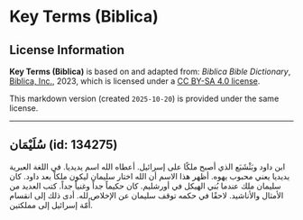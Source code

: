 # Key Terms (Biblica)

## License Information

**Key Terms (Biblica)** is based on and adapted from: _Biblica Bible Dictionary_, [Biblica, Inc.](https://www.biblica.com/), 2023, which is licensed under a [CC BY-SA 4.0 license](https://creativecommons.org/licenses/by-sa/4.0/legalcode.en).

This markdown version (created `2025-10-20`) is provided under the same license.



--------------------------------

## سُلَيْمَان (id: 134275)

ابن داود وبَثْشَبَع الذي أصبح ملكًا على إسرائيل. أعطاه الله اسم يديديا. في اللغة العبرية يديديا يعني محبوب يهوه. أظهر هذا الاسم أن الله اختار سليمان ليكون ملكاً بعد داود. كان سليمان ملك عندما بُني الهيكل في أورشليم. كان حكيماً جداً وغنياً جداً. كتب العديد من الأمثال والأناشيد. لاحقًا في حكمه توقف سليمان عن الإخلاص لله. أدى ذلك إلى انقسام أُمّة إسرائيل إلى مملكتين.


